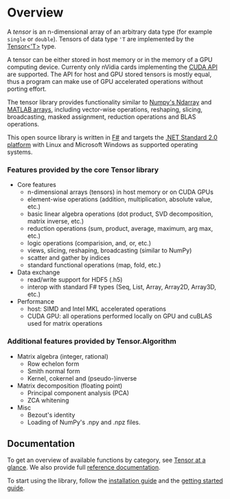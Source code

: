 # Overview

A *tensor* is an n-dimensional array of an arbitrary data type (for example `single` or `double`).
Tensors of data type `'T` are implemented by the [Tensor<'T>](xref:Tensor.Tensor`1) type.

A tensor can be either stored in host memory or in the memory of a GPU computing device.
Currenty only nVidia cards implementing the [CUDA API](https://developer.nvidia.com/cuda-zone) are supported.
The API for host and GPU stored tensors is mostly equal, thus a program can make use of GPU accelerated operations without porting effort.

The tensor library provides functionality similar to [Numpy's Ndarray](http://docs.scipy.org/doc/numpy-1.10.0/reference/arrays.html) and [MATLAB arrays](http://www.mathworks.com/help/matlab/matrices-and-arrays.html), including vector-wise operations, reshaping, slicing, broadcasting, masked assignment, reduction operations and BLAS operations.

This open source library is written in [F#](http://fsharp.org/) and targets the [.NET Standard 2.0 platform](https://github.com/dotnet/standard/blob/master/docs/versions/netstandard2.0.md) with Linux and Microsoft Windows as supported operating systems.

### Features provided by the core Tensor library

* Core features
  * n-dimensional arrays (tensors) in host memory or on CUDA GPUs 
  * element-wise operations (addition, multiplication, absolute value, etc.)
  * basic linear algebra operations (dot product, SVD decomposition, matrix inverse, etc.)
  * reduction operations (sum, product, average, maximum, arg max, etc.)
  * logic operations (comparision, and, or, etc.)
  * views, slicing, reshaping, broadcasting (similar to NumPy) 
  * scatter and gather by indices
  * standard functional operations (map, fold, etc.)
* Data exchange
  * read/write support for HDF5 (.h5)
  * interop with standard F# types (Seq, List, Array, Array2D, Array3D, etc.)
* Performance
  * host: SIMD and Intel MKL accelerated operations 
  * CUDA GPU: all operations performed locally on GPU and cuBLAS used for matrix operations

### Additional features provided by Tensor.Algorithm

* Matrix algebra (integer, rational)
  * Row echelon form
  * Smith normal form
  * Kernel, cokernel and (pseudo-)inverse
* Matrix decomposition (floating point)
  * Principal component analysis (PCA)
  * ZCA whitening
* Misc
  * Bezout's identity
  * Loading of NumPy's .npy and .npz files.

## Documentation

To get an overview of available functions by category, see [Tensor at a glance](Tensor.md).
We also provide full [reference documentation](xref:Tensor).

To start using the library, follow the [installation guide](Guide-Installation.md) and the [getting started guide](Guide-Creation.md).
